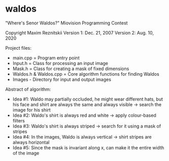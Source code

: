 # waldos

   "Where's Senor Waldos?"
   Miovision Programming Contest
 
   Copyright Maxim Reznitskii
   Version 1: Dec. 21, 2007
   Version 2: Aug. 10, 2020
   
   Project files:
   - main.cpp = Program entry point
   - Input.h = Class for processing an input image
   - Mask.h = Class for creating a mask of fixed dimensions
   - Waldos.h & Waldos.cpp = Core algorithm functions for finding Waldos
   - Images - Directory for input and output images
   
   Abstract of algorithm:
   - Idea #1: Waldo may partially occluded, he might wear different hats, but his face and shirt 
		are always the same and always visible -> search the image for his shirt
   - Idea #2: Waldo's shirt is always red and white -> apply colour-based filters
   - Idea #3: Waldo's shirt is always striped -> search for it using a mask of stripes
   - Idea #4: In the images, Waldo is always vertical -> shirt stripes are always horizontal
   - Idea #5: Since the mask is invariant along x, can make it the entire width of the image